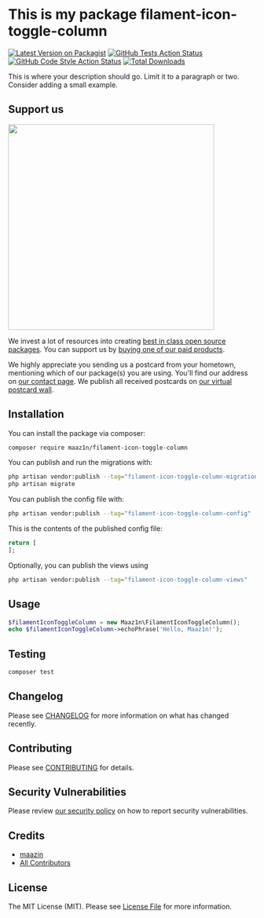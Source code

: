 # This is my package filament-icon-toggle-column

[![Latest Version on Packagist](https://img.shields.io/packagist/v/maaz1n/filament-icon-toggle-column.svg?style=flat-square)](https://packagist.org/packages/maaz1n/filament-icon-toggle-column)
[![GitHub Tests Action Status](https://img.shields.io/github/actions/workflow/status/maaz1n/filament-icon-toggle-column/run-tests.yml?branch=main&label=tests&style=flat-square)](https://github.com/maaz1n/filament-icon-toggle-column/actions?query=workflow%3Arun-tests+branch%3Amain)
[![GitHub Code Style Action Status](https://img.shields.io/github/actions/workflow/status/maaz1n/filament-icon-toggle-column/fix-php-code-style-issues.yml?branch=main&label=code%20style&style=flat-square)](https://github.com/maaz1n/filament-icon-toggle-column/actions?query=workflow%3A"Fix+PHP+code+style+issues"+branch%3Amain)
[![Total Downloads](https://img.shields.io/packagist/dt/maaz1n/filament-icon-toggle-column.svg?style=flat-square)](https://packagist.org/packages/maaz1n/filament-icon-toggle-column)

This is where your description should go. Limit it to a paragraph or two. Consider adding a small example.

## Support us

[<img src="https://github-ads.s3.eu-central-1.amazonaws.com/filament-icon-toggle-column.jpg?t=1" width="419px" />](https://spatie.be/github-ad-click/filament-icon-toggle-column)

We invest a lot of resources into creating [best in class open source packages](https://spatie.be/open-source). You can support us by [buying one of our paid products](https://spatie.be/open-source/support-us).

We highly appreciate you sending us a postcard from your hometown, mentioning which of our package(s) you are using. You'll find our address on [our contact page](https://spatie.be/about-us). We publish all received postcards on [our virtual postcard wall](https://spatie.be/open-source/postcards).

## Installation

You can install the package via composer:

```bash
composer require maaz1n/filament-icon-toggle-column
```

You can publish and run the migrations with:

```bash
php artisan vendor:publish --tag="filament-icon-toggle-column-migrations"
php artisan migrate
```

You can publish the config file with:

```bash
php artisan vendor:publish --tag="filament-icon-toggle-column-config"
```

This is the contents of the published config file:

```php
return [
];
```

Optionally, you can publish the views using

```bash
php artisan vendor:publish --tag="filament-icon-toggle-column-views"
```

## Usage

```php
$filamentIconToggleColumn = new Maaz1n\FilamentIconToggleColumn();
echo $filamentIconToggleColumn->echoPhrase('Hello, Maaz1n!');
```

## Testing

```bash
composer test
```

## Changelog

Please see [CHANGELOG](CHANGELOG.md) for more information on what has changed recently.

## Contributing

Please see [CONTRIBUTING](CONTRIBUTING.md) for details.

## Security Vulnerabilities

Please review [our security policy](../../security/policy) on how to report security vulnerabilities.

## Credits

- [maazin](https://github.com/maaz1n)
- [All Contributors](../../contributors)

## License

The MIT License (MIT). Please see [License File](LICENSE.md) for more information.
